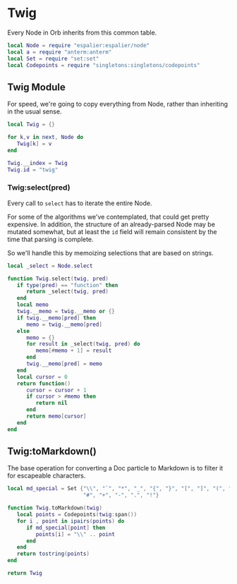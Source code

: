 # Twig


Every Node in Orb inherits from this common table.

```lua
local Node = require "espalier:espalier/node"
local a = require "anterm:anterm"
local Set = require "set:set"
local Codepoints = require "singletons:singletons/codepoints"
```
## Twig Module

For speed, we're going to copy everything from Node, rather than inheriting in
the usual sense.

```lua
local Twig = {}

for k,v in next, Node do
   Twig[k] = v
end

Twig.__index = Twig
Twig.id = "twig"
```
### Twig:select(pred)

Every call to ``select`` has to iterate the entire Node.


For some of the algorithms we've contemplated, that could get pretty
expensive.  In addition, the structure of an already-parsed Node may be
mutated somewhat, but at least the ``id`` field will remain consistent by the
time that parsing is complete.


So we'll handle this by memoizing selections that are based on strings.

```lua
local _select = Node.select

function Twig.select(twig, pred)
   if type(pred) == "function" then
      return _select(twig, pred)
   end
   local memo
   twig.__memo = twig.__memo or {}
   if twig.__memo[pred] then
      memo = twig.__memo[pred]
   else
      memo = {}
      for result in _select(twig, pred) do
         memo[#memo + 1] = result
      end
      twig.__memo[pred] = memo
   end
   local cursor = 0
   return function()
      cursor = cursor + 1
      if cursor > #memo then
         return nil
      end
      return memo[cursor]
   end
end
```
## Twig:toMarkdown()

The base operation for converting a Doc particle to Markdown is to filter it
for escapeable characters.

```lua
local md_special = Set {"\\", "`", "*", "_", "{", "}", "[", "]", "(", ")",
                        "#", "+", "-", ".", "!"}

function Twig.toMarkdown(twig)
   local points = Codepoints(twig:span())
   for i , point in ipairs(points) do
      if md_special[point] then
         points[i] = "\\" .. point
      end
   end
   return tostring(points)
end
```
```lua
return Twig
```
